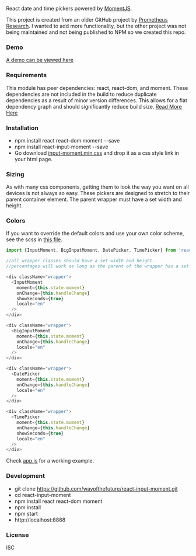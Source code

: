 React date and time pickers powered by [MomentJS](http://momentjs.com).

This project is created from an older GitHub project by [Prometheus Research](https://github.com/prometheusresearch/react-input-moment).
I wanted to add more functionality, but the other project was not being maintained and not being published to NPM so we created this repo.

### Demo
[A demo can be viewed here](https://wayofthefuture.github.io/react-input-moment/)

### Requirements
This module has peer dependencies: react, react-dom, and moment.
These dependencies are not included in the build to reduce duplicate dependencies as a result of minor version differences.
This allows for a flat dependency graph and should significantly reduce build size.
[Read More Here](https://docs.npmjs.com/how-npm-works/npm3)

### Installation
- npm install react react-dom moment --save
- npm install react-input-moment --save
- Go download [input-moment.min.css](https://github.com/wayofthefuture/react-input-moment/tree/master/css) and drop it as a css style link in your html page.

### Sizing
As with many css components, getting them to look the way you want on all devices is not always so easy. These pickers are
designed to stretch to their parent container element. The parent wrapper must have a set width and height.

### Colors
If you want to override the default colors and use your own color scheme, see the scss in [this file](https://github.com/wayofthefuture/react-input-moment/blob/master/example/colors.scss).

``` javascript
import {InputMoment, BigInputMoment, DatePicker, TimePicker} from 'react-input-moment';

//all wrapper classes should have a set width and height.
//percentages will work as long as the parent of the wrapper has a set width and height.

<div className="wrapper">
  <InputMoment
    moment={this.state.moment}
    onChange={this.handleChange}
    showSeconds={true}
    locale="en"
  />
</div>

<div className="wrapper">
  <BigInputMoment
    moment={this.state.moment}
    onChange={this.handleChange}
    locale="en"
  />
</div>

<div className="wrapper">
  <DatePicker
    moment={this.state.moment}
    onChange={this.handleChange}
    locale="en"
  />
</div>

<div className="wrapper">
  <TimePicker
    moment={this.state.moment}
    onChange={this.handleChange}
    showSeconds={true}
    locale="en"
  />
</div>
```

Check [app.js](https://github.com/wayofthefuture/react-input-moment/blob/master/example/app.js)
for a working example.

### Development
- git clone https://github.com/wayofthefuture/react-input-moment.git
- cd react-input-moment
- npm install react react-dom moment
- npm install
- npm start
- http://localhost:8888

### License
ISC
